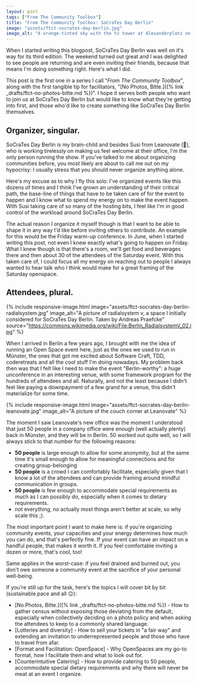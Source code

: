 ```yaml
---
layout: post
tags: ["From The Community Toolbox"]
title: "From The Community Toolbox: SoCraTes Day Berlin"
image: "assets/ftct-socrates-day-berlin.jpg"
image_alt: "A orange-tinted sky with the tv tower at Alexanderplatz on the right side"
---
```

When I started writing this blogpost, SoCraTes Day Berlin was well on it's way for its third edition. The weekend turned out great and I was delighted to see people are returning and are even inviting their friends, because that means I'm doing something right. Here's what I did.

This post is the first one in a series I call "*From The Community Toolbox*", along with the first tangible tip for facilitators, "[No Photos, Bitte.]({% link _drafts/ftct-no-photos-bitte.md %})". I hope it serves both people who want to join us at SoCraTes Day Berlin but would like to know what they're getting into first, and those who'd like to create something like SoCraTes Day Berlin themselves.

## Organizer, singular.

SoCraTes Day Berlin is my brain-child and besides Susi from Leanovate (🤗), who is working tirelessly on making us feel welcome at their office, I'm the only person running the show. If you've talked to me about organizing communities before, you most likely are about to call me out on my hypocrisy: I usually stress that you should never organize anything alone.

Here's my excuse as to why I fly this solo: I've organized events like this dozens of times and I think I've grown an understanding of their critical path, the base-line of things that have to be taken care of for the event to happen and I know what to spend my energy on to make the event happen. With Susi taking care of so many of the hosting bits, I feel like I'm in good control of the workload around SoCraTes Day Berlin.

The actual reason I organize it myself though is that I want to be able to shape it in any way I'd like before inviting others to contribute. An example for this would be the Friday warm-up conference. In June, when I started writing this post, not even I knew exactly what's going to happen on Friday. What I knew though is that there's a room, we'll get food and beverages there and then about 30 of the attendees of the Saturday event. With this taken care of, I could focus all my energy on reaching out to people I always wanted to hear talk who I think would make for a great framing of the Saturday openspace.

## Attendees, plural.

{% include responsive-image.html image="assets/ftct-socrates-day-berlin-radialsystem.jpg" image_alt="A picture of radialsystem v, a space I initially considered for SoCraTes Day Berlin. Taken by Andreas Praefcke" source="https://commons.wikimedia.org/wiki/File:Berlin_RadialsystemV_02.jpg" %}

When I arrived in Berlin a few years ago, I brought with me the idea of running an Open Space event here, just as the ones we used to run in Münster, the ones that got me excited about Software Craft, TDD, coderetreats and all the cool stuff I'm doing nowadays. My problem back then was that I felt like I need to make the event "Berlin-worthy": a huge unconference in an interesting venue, with some framework program for the hundreds of attendees and all. Naturally, and not the least because I didn't feel like paying a downpayment of a few grand for a venue, this didn't materialize for some time.

{% include responsive-image.html image="assets/ftct-socrates-day-berlin-leanovate.jpg" image_alt="A picture of the couch corner at Leanovate" %}

The moment I saw Leanovate's new office was the moment I understood that just 50 people in a company office were enough (well actually plenty) back in Münster, and they will be in Berlin. 50 worked out quite well, so I will always stick to that number for the following reasons:

- **50 people** is large enough to allow for some anonymity, but at the same time it's small enough to allow for meaningful connections and for creating group-belonging
- **50 people** is a crowd I can comfortably facilitate, especially given that I know a lot of the attendees and can provide framing around mindful communication in groups.
- **50 people** is few enough to accommodate special requirements as much as I can possibly do, especially when it comes to dietary requirements.
- not everything, no actually most things aren't better at scale, so why scale this ;).

The most important point I want to make here is: if you're organizing community events, your capacities and your energy determines how much you can do, and that's perfectly fine. If your event can have an impact on a handful people, that makes it worth it. If you feel comfortable inviting a dozen or more, that's cool, too!

Same applies in the worst-case: if you feel drained and burned out, you don't owe someone a community event at the sacrifice of your personal well-being.

If you're still up for the task, here's the topics I will cover bit by bit (sustainable pace and all 😉):

- [No Photos, Bitte.]({% link _drafts/ftct-no-photos-bitte.md %}) - How to gather census without exposing those deviating from the default, especially when collectively deciding on a photo policy and when asking the attendees to keep to a commonly shared language.
- [Lotteries and diversity] - How to sell your tickets in "a fair way" and extending an invitation to underrepresented people and those who have to travel from afar.
- [Format and Facilitation: OpenSpace] - Why OpenSpaces are my go-to format, how I facilitate them and what to look out for.
- [Counterintuitive Catering] - How to provide catering to 50 people, accommodate special dietary requirements and why there will never be meat at an event I organize.
